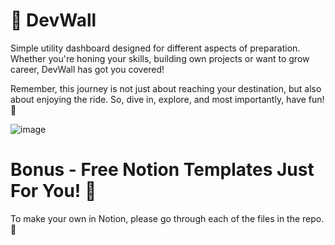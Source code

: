 # 🧱 DevWall

Simple utility dashboard designed for different aspects of preparation. Whether you're honing your skills, building own projects or want to grow career, DevWall has got you covered!

Remember, this journey is not just about reaching your destination, but also about enjoying the ride. So, dive in, explore, and most importantly, have fun! 💖

![image](https://github.com/NewMayur/FirstJob/assets/70254449/f8d45095-b0a1-486f-a979-40cfd439412f)


# Bonus - Free Notion Templates Just For You! 🎉
To make your own in Notion, please go through each of the files in the repo. 🚀
